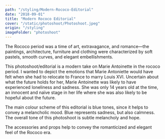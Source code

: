 ```yaml
---
path: "/styling/Modern-Rococo-Editorial"
date: "2018-09-01"
title: "Modern Rococo Editorial"
cover: "/static/photoshoot/Photoshoot.jpeg"
origin: "/styling"
imageFolder: "photoshoot"
---
```

The Rococo period was a time of art, extravagance, and romance—the paintings, architecture, furniture and clothing were characterized by soft pastels, smooth curves, and elegant embellishments.   

This photoshoot/editorial is a modern take on Marie Antoinette in the rococo period.  I wanted to depict the emotions that Marie Antoniette would have felt when she had to relocate to France to marry Louis XVI. Uncertain about what the future holds for her, Marie Antoinette was likely to have experienced loneliness and sadness. She was only 14 years old at the time, an innocent and naïve stage in her life where she was also likely to be hopeful about the future.

The main colour scheme of this editorial is blue tones, since it helps to convey a melancholic mood. Blue represents sadness, but also calmness. The overall tone of this photoshoot is subtle melancholy and hope. 

The accessories and props help to convey the romanticized and elegant feel of the Rococo era.